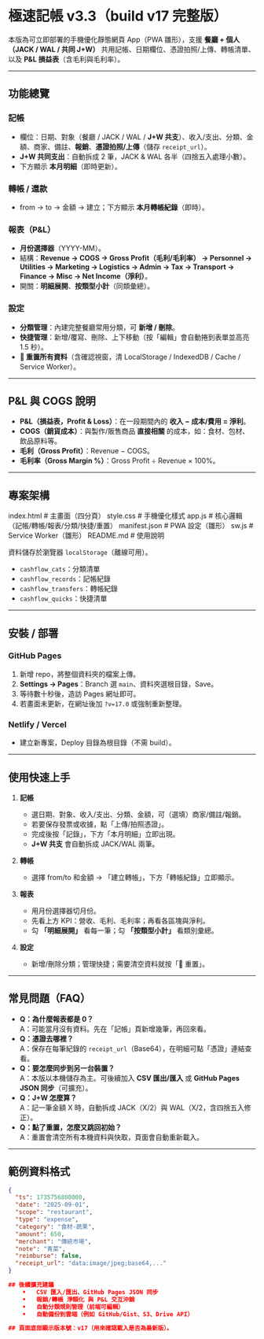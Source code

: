 # 極速記帳 v3.3（build v17 完整版）

本版為可立即部署的手機優化靜態網頁 App（PWA 雛形），支援 **餐廳 + 個人（JACK / WAL / 共同 J+W）** 共用記帳、日期欄位、憑證拍照/上傳、轉帳清單、以及 **P&L 損益表**（含毛利與毛利率）。

---

## 功能總覽
### 記帳
- 欄位：日期、對象（餐廳 / JACK / WAL / **J+W 共支**）、收入/支出、分類、金額、商家、備註、**報銷**、**憑證拍照/上傳**（儲存 `receipt_url`）。
- **J+W 共同支出**：自動拆成 2 筆，JACK & WAL 各半（四捨五入處理小數）。
- 下方顯示 **本月明細**（即時更新）。

### 轉帳 / 還款
- from → to → 金額 → 建立；下方顯示 **本月轉帳紀錄**（即時）。

### 報表（P&L）
- **月份選擇器**（YYYY-MM）。
- 結構：**Revenue → COGS → Gross Profit（毛利/毛利率） → Personnel → Utilities → Marketing → Logistics → Admin → Tax → Transport → Finance → Misc → Net Income（淨利）**。
- 開關：**明細展開**、**按類型小計**（同類彙總）。

### 設定
- **分類管理**：內建完整餐廳常用分類，可 **新增 / 刪除**。
- **快捷管理**：新增/覆寫、刪除、上下移動（按「編輯」會自動捲到表單並高亮 1.5 秒）。
- **🔄 重置所有資料**（含確認視窗，清 LocalStorage / IndexedDB / Cache / Service Worker）。

---

## P&L 與 COGS 說明
- **P&L（損益表，Profit & Loss）**：在一段期間內的 **收入 − 成本/費用 = 淨利**。
- **COGS（銷貨成本）**：與製作/販售商品 **直接相關** 的成本，如：食材、包材、飲品原料等。
- **毛利（Gross Profit）**：Revenue − COGS。
- **毛利率（Gross Margin %）**：Gross Profit ÷ Revenue × 100%。

---

## 專案架構
index.html       # 主畫面（四分頁）
style.css        # 手機優化樣式
app.js           # 核心邏輯（記帳/轉帳/報表/分類/快捷/重置）
manifest.json    # PWA 設定（雛形）
sw.js            # Service Worker（雛形）
README.md        # 使用說明

資料儲存於瀏覽器 `localStorage`（離線可用）。
- `cashflow_cats`：分類清單
- `cashflow_records`：記帳紀錄
- `cashflow_transfers`：轉帳紀錄
- `cashflow_quicks`：快捷清單

---

## 安裝 / 部署
### GitHub Pages
1. 新增 repo，將整個資料夾的檔案上傳。
2. **Settings → Pages**：Branch 選 `main`、資料夾選根目錄，Save。
3. 等待數十秒後，造訪 Pages 網址即可。
4. 若畫面未更新，在網址後加 `?v=17.0` 或強制重新整理。

### Netlify / Vercel
- 建立新專案，Deploy 目錄為根目錄（不需 build）。

---

## 使用快速上手
1. **記帳**  
   - 選日期、對象、收入/支出、分類、金額，可（選填）商家/備註/報銷。  
   - 若要保存發票或收據，點「上傳/拍照憑證」。  
   - 完成後按「記錄」，下方「本月明細」立即出現。  
   - **J+W 共支** 會自動拆成 JACK/WAL 兩筆。

2. **轉帳**  
   - 選擇 from/to 和金額 → 「建立轉帳」，下方「轉帳紀錄」立即顯示。  

3. **報表**  
   - 用月份選擇器切月份。  
   - 先看上方 KPI：營收、毛利、毛利率；再看各區塊與淨利。  
   - 勾 **「明細展開」** 看每一筆；勾 **「按類型小計」** 看類別彙總。

4. **設定**  
   - 新增/刪除分類；管理快捷；需要清空資料就按「🔄 重置」。

---

## 常見問題（FAQ）
- **Q：為什麼報表都是 0？**  
  A：可能當月沒有資料。先在「記帳」頁新增幾筆，再回來看。
- **Q：憑證去哪裡？**  
  A：保存在每筆紀錄的 `receipt_url`（Base64），在明細可點「憑證」連結查看。
- **Q：要怎麼同步到另一台裝置？**  
  A：本版以本機儲存為主。可後續加入 **CSV 匯出/匯入** 或 **GitHub Pages JSON 同步**（可擴充）。
- **Q：J+W 怎麼算？**  
  A：記一筆金額 X 時，自動拆成 JACK（X/2）與 WAL（X/2，含四捨五入修正）。
- **Q：點了重置，怎麼又跳回初始？**  
  A：重置會清空所有本機資料與快取，頁面會自動重新載入。

---

## 範例資料格式
```json
{
  "ts": 1735756800000,
  "date": "2025-09-01",
  "scope": "restaurant",
  "type": "expense",
  "category": "食材-蔬果",
  "amount": 650,
  "merchant": "傳統市場",
  "note": "青菜",
  "reimburse": false,
  "receipt_url": "data:image/jpeg;base64,..." 
}

## 後續擴充建議
	•	CSV 匯入/匯出、GitHub Pages JSON 同步
	•	報銷/轉帳 淨額化 與 P&L 交互沖銷
	•	自動分類規則管理（前端可編輯）
	•	自動備份到雲端（例如 GitHub/Gist、S3、Drive API）

## 頁面底部顯示版本號：v17（用來確認載入是否為最新版）。
